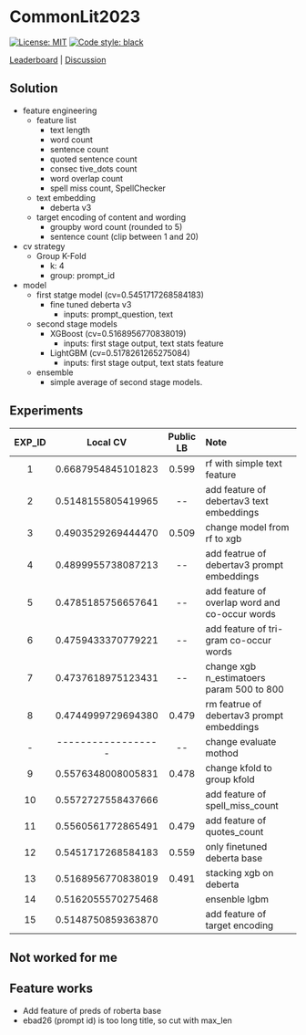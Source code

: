 # CommonLit2023

[![License: MIT](https://img.shields.io/badge/License-MIT-yellow.svg)](https://opensource.org/licenses/MIT)
[![Code style: black](https://img.shields.io/badge/code%20style-black-000000.svg)](https://github.com/psf/black)

[Leaderboard](https://www.kaggle.com/competitions/commonlit-evaluate-student-summaries/leaderboard) | [Discussion](https://www.kaggle.com/competitions/commonlit-evaluate-student-summaries/discussion?sort=published)

## Solution

- feature engineering
  - feature list
    - text length
    - word count
    - sentence count
    - quoted sentence count
    - consec tive_dots count
    - word overlap count
    - spell miss count, SpellChecker
  - text embedding
    - deberta v3
  - target encoding of content and wording
    - groupby word count (rounded to 5)
    - sentence count (clip between 1 and 20)
- cv strategy
  - Group K-Fold
    - k: 4
    - group:  prompt_id
- model
  - first statge model (cv=0.5451717268584183)
    - fine tuned deberta v3
      - inputs: prompt_question, text
  - second stage models
    - XGBoost (cv=0.5168956770838019)
      - inputs: first stage output, text stats feature
    - LightGBM (cv=0.5178261265275084)
      - inputs: first stage output, text stats feature
  - ensemble
    - simple average of second stage models.

## Experiments

| EXP_ID | Local CV | Public LB | Note |
| :---: | :---: | :---: | :--- |
| 1 | 0.6687954845101823 | 0.599 | rf with simple text feature |
| 2 | 0.5148155805419965 | -- | add feature of debertav3 text embeddings |
| 3 | 0.4903529269444470 | 0.509 | change model from rf to xgb |
| 4 | 0.4899955738087213 | -- | add featrue of debertav3 prompt embeddings |
| 5 | 0.4785185756657641 | -- | add feature of overlap word and co-occur words |
| 6 | 0.4759433370779221 | -- | add feature of tri-gram co-occur words |
| 7 | 0.4737618975123431 | -- | change xgb n_estimatoers param 500 to 800 |
| 8 | 0.4744999729694380 | 0.479 | rm featrue of debertav3 prompt embeddings |
| - | ------------------ | -- | change evaluate mothod |
| 9 | 0.5576348008005831 | 0.478 | change kfold to group kfold |
| 10 | 0.5572727558437666 |  | add feature of spell_miss_count |
| 11 | 0.5560561772865491 | 0.479 | add feature of quotes_count |
| 12 | 0.5451717268584183 | 0.559 | only finetuned deberta base |
| 13 | 0.5168956770838019 | 0.491 | stacking xgb on deberta |
| 14 | 0.5162055570275468 |  | ensenble lgbm |
| 15 | 0.5148750859363870 |  | add feature of target encoding |

## Not worked for me

## Feature works

- Add feature of preds of roberta base
- ebad26 (prompt id) is too long title, so cut with max_len
